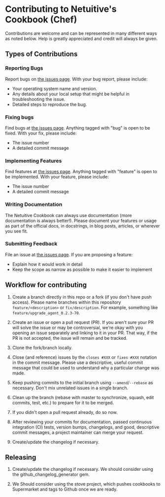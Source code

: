 Contributing to Netuitive's Cookbook (Chef)
==========================================
Contributions are welcome and can be represented in many different ways as noted below. Help is
greatly appreciated and credit will always be given.


Types of Contributions
------------------------------

### Reporting Bugs
Report bugs on [the issues page](https://github.com/Netuitive/chef-netuitive/issues).
With your bug report, please include:
- Your operating system name and version.
- Any details about your local setup that might be helpful in troubleshooting the issue.
- Detailed steps to reproduce the bug.

### Fixing bugs
Find bugs at [the issues page](https://github.com/Netuitive/chef-netuitive/issues). Anything tagged with
"bug" is open to be fixed.
With your fix, please include:
- The issue number
- A detailed commit message

### Implementing Features
Find features at [the issues page](https://github.com/Netuitive/chef-netuitive/issues). Anything tagged
with "feature" is open to be implemented.
With your feature, please include:
- The issue number
- A detailed commit message

### Writing Documentation
The Netuitive Cookbook can always use documentation (more documentation is always better!).
Please document your features or usage as part of the official docs, in docstrings,
in blog posts, articles, or wherever you see fit.

### Submitting Feedback
File an issue at [the issues page](https://github.com/Netuitive/chef-netuitive/issues).
If you are proposing a feature:
- Explain how it would work in detail
- Keep the scope as narrow as possible to make it easier to implement

Workflow for contributing
------------------------------

1. Create a branch directly in this repo or a fork (if you don't have push access). Please name
branches within this repository `feature/<description>` or `fix/description`. For example,
something like `feature/upgrade_agent_0.2.3-70`.

1. Create an issue or open a pull request (PR). If you aren't sure your PR will solve the issue
or may be controversial, we're okay with you opening an issue separately and linking to it in
your PR. That way, if the PR is not accepted, the issue will remain and be tracked.

1. Clone the fork/branch locally.

1. Close (and reference) issues by the `closes #XXX` or `fixes #XXX` notation in the commit
message. Please use a descriptive, useful commit message that could be used to understand why a
particular change was made.

1. Keep pushing commits to the initial branch using `--amend`/`--rebase` as necessary. Don't mix
unrelated issues in a single branch.

1. Clean up the branch (rebase with master to synchronize, squash, edit commits, test, etc.) to
prepare for it to be merged.

1. If you didn't open a pull request already, do so now.

1. After reviewing your commits for documentation, passed continuous integration (CI) tests,
version bumps, changelogs, and good, descriptive commit messages, a project maintainer can merge your request.

1. Create/update the changelog if necessary.

Releasing
------------------------------
1. Create/update the changelog if necessary. We should consider using the github_changelog_generator gem.

1. We Should consider using the stove project, which pushes cookbooks to Supermarket and tags to Github once we are ready.
